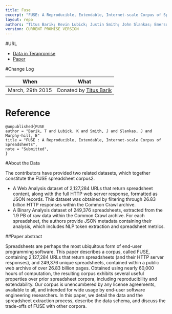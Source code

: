 ```yaml
---
title: Fuse
excerpt: "FUSE: A Reproducible, Extendable, Internet-scale Corpus of Spreadsheets"
layout: repo
authors: "Titus Barik; Kevin Lubick; Justin Smith; John Slankas; Emerson Murphy-Hill"
version: CURRENT PROMISE VERSION
---
```


#URL

* [Data in Terapromise](https://terapromise.csc.ncsu.edu:8443/!/#repo/view/head/spreadsheet/FUSE)
* [Paper]()

#Change Log

When | What
---- | ----
March, 29th 2015 | Donated by [Titus Barik](/repo/people)

# Reference

```
@unpublished{FUSE
author = "Barik, T and Lubick, K and Smith, J and Slankas, J and Murphy-hill, E"
title = "FUSE : A Reproducible, Extendable, Internet-scale Corpus of Spreadsheets",
note = "Submitted",
}
```

#About the Data

The contributors have provided two related datasets, which together constitute the FUSE spreadsheet corpus2.

  + A Web Analysis dataset of 2,127,284 URLs that return spreadsheet content, along with the full HTTP web server response, formatted as JSON records. This dataset was obtained by filtering through 26.83 billion HTTP responses within the Common Crawl archive.
  + A Binary Analysis dataset of 249,376 spreadsheets, extracted from the 1.9 PB of raw data within the Common Crawl archive. For each spreadsheet, the authors provide JSON metadata containing their analysis, which includes NLP token extraction and spreadsheet metrics.

##Paper abstract

Spreadsheets are perhaps the most ubiquitous form of end-user programming software. This paper describes a corpus, called FUSE, containing 2,127,284 URLs that return spreadsheets (and their HTTP server responses), and 249,376 unique spreadsheets, contained within a public web archive of over 26.83 billion pages. Obtained using nearly 60,000 hours of computation, the resulting corpus exhibits several useful properties over prior spreadsheet corpora, including reproducibility and extendability. Our corpus is unencumbered by any license agreements, available to all, and intended for wide usage by end-user software engineering researchers. In this paper, we detail the data and the spreadsheet extraction process, describe the data schema, and discuss the trade-offs of FUSE with other corpora.
